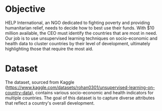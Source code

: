 # Objective
HELP International, an NGO dedicated to fighting poverty and providing humanitarian relief, needs to decide how to best use their funds. With $10 million available, the CEO must identify the countries that are most in need. Our job is to use unsupervised learning techniques on socio-economic and health data to cluster countries by their level of development, ultimately highlighting those that require the most aid.

# Dataset
The dataset, sourced from Kaggle (https://www.kaggle.com/datasets/rohan0301/unsupervised-learning-on-country-data), contains various socio-economic and health indicators for multiple countries. The goal of this dataset is to capture diverse attributes that reflect a country's overall development.
